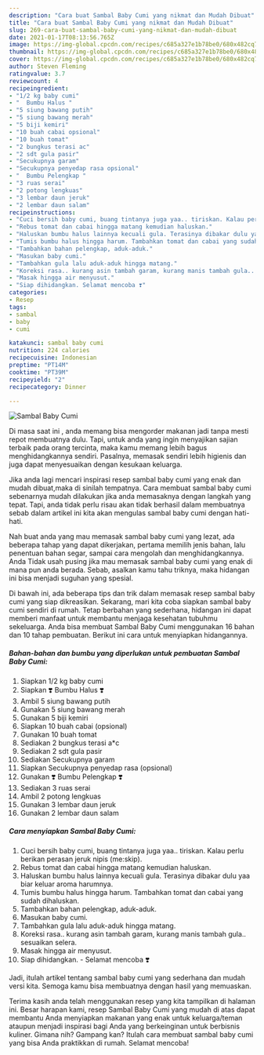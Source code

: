 ```yaml
---
description: "Cara buat Sambal Baby Cumi yang nikmat dan Mudah Dibuat"
title: "Cara buat Sambal Baby Cumi yang nikmat dan Mudah Dibuat"
slug: 269-cara-buat-sambal-baby-cumi-yang-nikmat-dan-mudah-dibuat
date: 2021-01-17T08:13:56.765Z
image: https://img-global.cpcdn.com/recipes/c685a327e1b78be0/680x482cq70/sambal-baby-cumi-foto-resep-utama.jpg
thumbnail: https://img-global.cpcdn.com/recipes/c685a327e1b78be0/680x482cq70/sambal-baby-cumi-foto-resep-utama.jpg
cover: https://img-global.cpcdn.com/recipes/c685a327e1b78be0/680x482cq70/sambal-baby-cumi-foto-resep-utama.jpg
author: Steven Fleming
ratingvalue: 3.7
reviewcount: 4
recipeingredient:
- "1/2 kg baby cumi"
- "  Bumbu Halus "
- "5 siung bawang putih"
- "5 siung bawang merah"
- "5 biji kemiri"
- "10 buah cabai opsional"
- "10 buah tomat"
- "2 bungkus terasi ac"
- "2 sdt gula pasir"
- "Secukupnya garam"
- "Secukupnya penyedap rasa opsional"
- "  Bumbu Pelengkap "
- "3 ruas serai"
- "2 potong lengkuas"
- "3 lembar daun jeruk"
- "2 lembar daun salam"
recipeinstructions:
- "Cuci bersih baby cumi, buang tintanya juga yaa.. tiriskan. Kalau perlu berikan perasan jeruk nipis (me:skip)."
- "Rebus tomat dan cabai hingga matang kemudian haluskan."
- "Haluskan bumbu halus lainnya kecuali gula. Terasinya dibakar dulu yaa biar keluar aroma harumnya."
- "Tumis bumbu halus hingga harum. Tambahkan tomat dan cabai yang sudah dihaluskan."
- "Tambahkan bahan pelengkap, aduk-aduk."
- "Masukan baby cumi."
- "Tambahkan gula lalu aduk-aduk hingga matang."
- "Koreksi rasa.. kurang asin tambah garam, kurang manis tambah gula.. sesuaikan selera."
- "Masak hingga air menyusut."
- "Siap dihidangkan. Selamat mencoba ❣️"
categories:
- Resep
tags:
- sambal
- baby
- cumi

katakunci: sambal baby cumi 
nutrition: 224 calories
recipecuisine: Indonesian
preptime: "PT14M"
cooktime: "PT39M"
recipeyield: "2"
recipecategory: Dinner

---
```



![Sambal Baby Cumi](https://img-global.cpcdn.com/recipes/c685a327e1b78be0/680x482cq70/sambal-baby-cumi-foto-resep-utama.jpg)

Di masa  saat ini , anda memang bisa mengorder makanan jadi tanpa mesti repot membuatnya dulu. Tapi, untuk anda yang ingin menyajikan sajian terbaik pada orang tercinta, maka kamu memang lebih bagus menghidangkannya sendiri. Pasalnya, memasak sendiri lebih higienis dan juga dapat menyesuaikan dengan kesukaan keluarga.

Jika anda lagi mencari inspirasi resep sambal baby cumi yang enak dan mudah dibuat,maka di sinilah tempatnya. Cara membuat sambal baby cumi  sebenarnya mudah dilakukan jika anda memasaknya dengan langkah yang tepat. Tapi, anda tidak perlu risau akan tidak berhasil dalam membuatnya 
sebab dalam artikel ini kita akan mengulas sambal baby cumi dengan hati-hati.  



Nah buat anda yang mau memasak sambal baby cumi yang lezat, ada beberapa tahap yang dapat dikerjakan, pertama memilih jenis bahan, lalu penentuan bahan segar, sampai cara mengolah dan menghidangkannya. Anda Tidak usah pusing jika mau memasak sambal baby cumi yang enak di mana pun anda berada. Sebab, asalkan kamu  tahu triknya, maka hidangan ini bisa menjadi suguhan yang spesial.

Di bawah ini, ada beberapa tips dan trik dalam memasak resep sambal baby cumi yang siap dikreasikan. Sekarang, mari kita coba siapkan sambal baby cumi sendiri di rumah. Tetap berbahan yang sederhana, hidangan ini dapat memberi manfaat untuk membantu menjaga kesehatan tubuhmu sekeluarga. Anda bisa membuat Sambal Baby Cumi menggunakan 16 bahan dan 10 tahap pembuatan. Berikut ini cara untuk menyiapkan hidangannya.

<!--inarticleads1-->

##### Bahan-bahan dan bumbu yang diperlukan untuk pembuatan Sambal Baby Cumi:

1. Siapkan 1/2 kg baby cumi
1. Siapkan  ❣️ Bumbu Halus ❣️
1. Ambil 5 siung bawang putih
1. Gunakan 5 siung bawang merah
1. Gunakan 5 biji kemiri
1. Siapkan 10 buah cabai (opsional)
1. Gunakan 10 buah tomat
1. Sediakan 2 bungkus terasi a*c
1. Sediakan 2 sdt gula pasir
1. Sediakan Secukupnya garam
1. Siapkan Secukupnya penyedap rasa (opsional)
1. Gunakan  ❣️ Bumbu Pelengkap ❣️
1. Sediakan 3 ruas serai
1. Ambil 2 potong lengkuas
1. Gunakan 3 lembar daun jeruk
1. Gunakan 2 lembar daun salam




<!--inarticleads2-->

##### Cara menyiapkan Sambal Baby Cumi:

1. Cuci bersih baby cumi, buang tintanya juga yaa.. tiriskan. Kalau perlu berikan perasan jeruk nipis (me:skip).
1. Rebus tomat dan cabai hingga matang kemudian haluskan.
1. Haluskan bumbu halus lainnya kecuali gula. Terasinya dibakar dulu yaa biar keluar aroma harumnya.
1. Tumis bumbu halus hingga harum. Tambahkan tomat dan cabai yang sudah dihaluskan.
1. Tambahkan bahan pelengkap, aduk-aduk.
1. Masukan baby cumi.
1. Tambahkan gula lalu aduk-aduk hingga matang.
1. Koreksi rasa.. kurang asin tambah garam, kurang manis tambah gula.. sesuaikan selera.
1. Masak hingga air menyusut.
1. Siap dihidangkan. - Selamat mencoba ❣️




Jadi, itulah artikel tentang  sambal baby cumi  yang sederhana dan mudah versi kita. Semoga kamu bisa membuatnya dengan hasil yang memuaskan. 

Terima kasih anda telah menggunakan resep yang kita tampilkan di halaman ini. Besar harapan kami, resep  Sambal Baby Cumi yang mudah di atas dapat membantu Anda menyiapkan makanan yang enak untuk keluarga/teman ataupun menjadi inspirasi bagi Anda yang berkeinginan untuk berbisnis kuliner. Gimana nih? Gampang kan? Itulah cara membuat sambal baby cumi yang bisa Anda praktikkan di rumah. Selamat mencoba!

